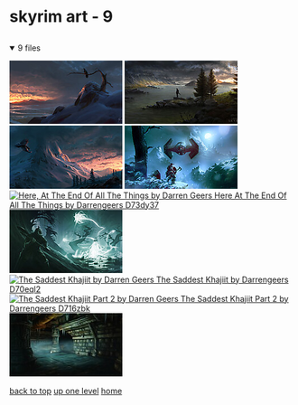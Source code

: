 # skyrim art - 9

<a id=""></a>

## [](/README.MD)
<details open>
<summary>9 files</summary>
<p>

[![1288bc227ee5911f0d95e5327ebe6c3f4e10b0d2.jpg](/.internals/thumbnails/desktop/skyrim%20art/1288bc227ee5911f0d95e5327ebe6c3f4e10b0d2.jpg "1288bc227ee5911f0d95e5327ebe6c3f4e10b0d2.jpg")](/desktop/skyrim%20art/1288bc227ee5911f0d95e5327ebe6c3f4e10b0d2.jpg)
[![4a5e382798606393412cd932f11aad64eaadcb55.jpg](/.internals/thumbnails/desktop/skyrim%20art/4a5e382798606393412cd932f11aad64eaadcb55.jpg "4a5e382798606393412cd932f11aad64eaadcb55.jpg")](/desktop/skyrim%20art/4a5e382798606393412cd932f11aad64eaadcb55.jpg)
[![7ab24fbb3ddecf53fabfea44bf79629040d140ad.jpg](/.internals/thumbnails/desktop/skyrim%20art/7ab24fbb3ddecf53fabfea44bf79629040d140ad.jpg "7ab24fbb3ddecf53fabfea44bf79629040d140ad.jpg")](/desktop/skyrim%20art/7ab24fbb3ddecf53fabfea44bf79629040d140ad.jpg)
[![e41327602e10a43f9d342c41f65ece684a73e046.jpg](/.internals/thumbnails/desktop/skyrim%20art/e41327602e10a43f9d342c41f65ece684a73e046.jpg "e41327602e10a43f9d342c41f65ece684a73e046.jpg")](/desktop/skyrim%20art/e41327602e10a43f9d342c41f65ece684a73e046.jpg)
[![Here, At The End Of All The Things by Darren Geers
Here At The End Of All The Things by Darrengeers D73dy37](/.internals/thumbnails/desktop/skyrim%20art/here__at_the_end_of_all_the_things__by_darrengeers_d73dy37.jpg "Here, At The End Of All The Things by Darren Geers
Here At The End Of All The Things by Darrengeers D73dy37")](/desktop/skyrim%20art/here__at_the_end_of_all_the_things__by_darrengeers_d73dy37.jpg)
[![LdMagMb.jpg](/.internals/thumbnails/desktop/skyrim%20art/LdMagMb.jpg "LdMagMb.jpg")](/desktop/skyrim%20art/LdMagMb.jpg)
[![The Saddest Khajiit by Darren Geers
The Saddest Khajiit by Darrengeers D70eql2](/.internals/thumbnails/desktop/skyrim%20art/the_saddest_khajiit_by_darrengeers_d70eql2.jpg "The Saddest Khajiit by Darren Geers
The Saddest Khajiit by Darrengeers D70eql2")](/desktop/skyrim%20art/the_saddest_khajiit_by_darrengeers_d70eql2.jpg)
[![The Saddest Khajiit Part 2 by Darren Geers
The Saddest Khajiit Part 2 by Darrengeers D716zbk](/.internals/thumbnails/desktop/skyrim%20art/the_saddest_khajiit_part_2_by_darrengeers_d716zbk.jpg "The Saddest Khajiit Part 2 by Darren Geers
The Saddest Khajiit Part 2 by Darrengeers D716zbk")](/desktop/skyrim%20art/the_saddest_khajiit_part_2_by_darrengeers_d716zbk.jpg)
[![YcqXdiz.jpg](/.internals/thumbnails/desktop/skyrim%20art/YcqXdiz.jpg "YcqXdiz.jpg")](/desktop/skyrim%20art/YcqXdiz.jpg)

</p>
</details>


[back to top](#)
[up one level](/desktop/README.MD)
[home](/)
